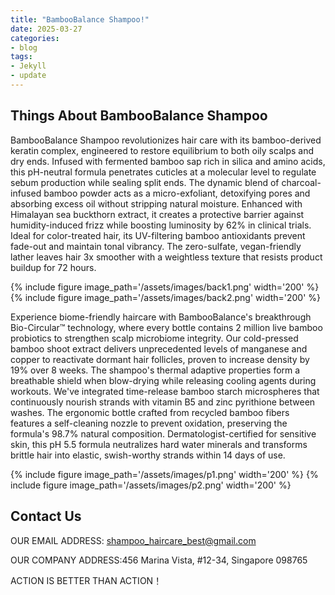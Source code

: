 ```yaml
---
title: "BambooBalance Shampoo!"
date: 2025-03-27
categories:
- blog
tags:
- Jekyll
- update
---
```


## Things About BambooBalance Shampoo

BambooBalance Shampoo revolutionizes hair care with its bamboo-derived keratin complex, engineered to restore equilibrium to both oily scalps and dry ends. Infused with fermented bamboo sap rich in silica and amino acids, this pH-neutral formula penetrates cuticles at a molecular level to regulate sebum production while sealing split ends. The dynamic blend of charcoal-infused bamboo powder acts as a micro-exfoliant, detoxifying pores and absorbing excess oil without stripping natural moisture. Enhanced with Himalayan sea buckthorn extract, it creates a protective barrier against humidity-induced frizz while boosting luminosity by 62% in clinical trials. Ideal for color-treated hair, its UV-filtering bamboo antioxidants prevent fade-out and maintain tonal vibrancy. The zero-sulfate, vegan-friendly lather leaves hair 3x smoother with a weightless texture that resists product buildup for 72 hours.

{% include figure image_path='/assets/images/back1.png' width='200' %}
{% include figure image_path='/assets/images/back2.png' width='200' %}

Experience biome-friendly haircare with BambooBalance's breakthrough Bio-Circular™ technology, where every bottle contains 2 million live bamboo probiotics to strengthen scalp microbiome integrity. Our cold-pressed bamboo shoot extract delivers unprecedented levels of manganese and copper to reactivate dormant hair follicles, proven to increase density by 19% over 8 weeks. The shampoo's thermal adaptive properties form a breathable shield when blow-drying while releasing cooling agents during workouts. We've integrated time-release bamboo starch microspheres that continuously nourish strands with vitamin B5 and zinc pyrithione between washes. The ergonomic bottle crafted from recycled bamboo fibers features a self-cleaning nozzle to prevent oxidation, preserving the formula's 98.7% natural composition. Dermatologist-certified for sensitive skin, this pH 5.5 formula neutralizes hard water minerals and transforms brittle hair into elastic, swish-worthy strands within 14 days of use.

{% include figure image_path='/assets/images/p1.png' width='200' %}
{% include figure image_path='/assets/images/p2.png' width='200' %}


## Contact Us

OUR EMAIL ADDRESS: shampoo_haircare_best@gmail.com

OUR COMPANY ADDRESS:456 Marina Vista, #12-34, Singapore 098765

ACTION IS BETTER THAN ACTION！
